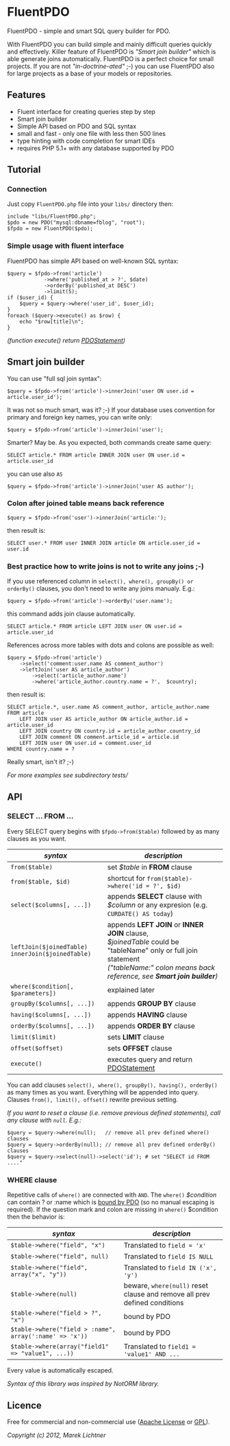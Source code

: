 # FluentPDO

FluentPDO - simple and smart SQL query builder for PDO.

With FluentPDO you can build simple and mainly difficult queries quickly and effectively. Killer feature of FluentPDO is *"Smart join builder"* which is able generate joins automatically. FluentPDO is a perfect choice for small projects. If you are not *"in-doctrine-ated"* ;-) you can use FluentPDO also for large projects as a base of your models or repositories.

## Features

- Fluent interface for creating queries step by step
- Smart join builder
- Simple API based on PDO and SQL syntax
- small and fast - only one file with less then 500 lines
- type hinting with code completion for smart IDEs
- requires PHP 5.1+ with any database supported by PDO

## Tutorial

### Connection

Just copy `FluentPDO.php` file into your `libs/` directory then:

	include "libs/FluentPDO.php";
	$pdo = new PDO("mysql:dbname=fblog", "root");
	$fpdo = new FluentPDO($pdo);
	
### Simple usage with fluent interface

FluentPDO has simple API based on well-known SQL syntax:

	$query = $fpdo->from('article')
				->where('published_at > ?', $date)
				->orderBy('published_at DESC')
				->limit(5);
	if ($user_id) {
		$query = $query->where('user_id', $user_id);
	}
	foreach ($query->execute() as $row) {
		echo "$row[title]\n";
	}

*(function execute() return [PDOStatement](http://www.php.net/manual/en/class.pdostatement.php))*

## Smart join builder

You can use "full sql join syntax":

	$query = $fpdo->from('article')->innerJoin('user ON user.id = article.user_id');

It was not so much smart, was it? ;-) If your database uses convention for primary and foreign key names, you can write only:

	$query = $fpdo->from('article')->innerJoin('user');
		
Smarter? May be. As you expected, both commands create same query:

	SELECT article.* FROM article INNER JOIN user ON user.id = article.user_id
	
you can use also `AS`
	
	$query = $fpdo->from('article')->innerJoin('user AS author');
	
### Colon after joined table means back reference

	$query = $fpdo->from('user')->innerJoin('article:');
	
then result is:
	
	SELECT user.* FROM user INNER JOIN article ON article.user_id = user.id
	
### Best practice how to write joins is not to write any joins ;-)

If you use referenced column in `select(), where(), groupBy() or orderBy()` clauses, you don't need to write any joins manualy. E.g.:

	$query = $fpdo->from('article')->orderBy('user.name');
	
this command adds join clause automatically.

	SELECT article.* FROM article LEFT JOIN user ON user.id = article.user_id

References across more tables with dots and colons are possible as well:

	$query = $fpdo->from('article')
		->select('comment:user.name AS comment_author')
		->leftJoin('user AS article_author')
			->select('article_author.name')
			->where('article_author.country.name = ?',  $country);
		
then result is:

	SELECT article.*, user.name AS comment_author, article_author.name 
	FROM article 
    	LEFT JOIN user AS article_author ON article_author.id = article.user_id
    	LEFT JOIN country ON country.id = article_author.country_id
   		LEFT JOIN comment ON comment.article_id = article.id
    	LEFT JOIN user ON user.id = comment.user_id 
	WHERE country.name = ?


Really smart, isn't it? ;-)

*For more examples see subdirectory tests/*

## API

### SELECT ... FROM ...

Every SELECT query begins with `$fpdo->from($table)` followed by as many clauses as you want.

*syntax*                           | *description*
-----------------------------------|-----------------------------------
`from($table)`                     | set *$table* in **FROM** clause 
`from($table, $id)`                | shortcut for `from($table)->where('id = ?', $id)`
`select($columns[, ...])`          | appends **SELECT** clause with *$column* or any expresion (e.g. `CURDATE() AS today`)
`leftJoin($joinedTable)`<br>`innerJoin($joinedTable)` | appends **LEFT JOIN** or **INNER JOIN** clause,<br>*$joinedTable* could be "tableName" only or full join statement <br>*("tableName:" colon means back reference, see **Smart join builder**)*
`where($condition[, $parameters])` | explained later
`groupBy($columns[, ...])`         | appends **GROUP BY** clause
`having($columns[, ...])`          | appends **HAVING** clause
`orderBy($columns[, ...])`         | appends **ORDER BY** clause
`limit($limit)`	                   | sets **LIMIT** clause
`offset($offset)`	               | sets **OFFSET** clause
`execute()`                        | executes query and return [PDOStatement](http://www.php.net/manual/en/class.pdostatement.php)


You can add clauses `select(), where(), groupBy(), having(), orderBy()`
as many times as you want. Everything will be appended into query. Clauses `from(), limit(), offset()` rewrite previous setting.

*If you want to reset a clause (i.e. remove previous defined statements), call any clause with `null`. E.g.:*

	$query = $query->where(null);   // remove all prev defined where() clauses
	$query = $query->orderBy(null); // remove all prev defined orderBy() clauses
	$query = $query->select(null)->select('id'); # set "SELECT id FROM ...."
	
### WHERE clause

Repetitive calls of `where()` are connected with `AND`. The `where()` *$condition* can contain ? or :name which is [bound by PDO](http://www.php.net/manual/en/pdostatement.execute.php) (so no manual escaping is required). If the question mark and colon are missing in `where()` $condition then the behavior is:

*syntax*                                  | *description*
------------------------------------------|-----------------------------------
`$table->where("field", "x")`             | Translated to `field = 'x'`
`$table->where("field", null)`            | Translated to `field IS NULL`
`$table->where("field", array("x", "y"))` | Translated to `field IN ('x', 'y')`
`$table->where(null)`                     | beware, `where(null)` reset clause and remove all prev defined conditions
`$table->where("field > ?", "x")`                       | bound by PDO
`$table->where("field > :name", array(':name' => 'x'))` | bound by PDO
`$table->where(array("field1" => "value1", ...))`       | Translated to `field1 = 'value1' AND ...`

Every value is automatically escaped.

*Syntax of this library was inspired by NotORM library.*

## Licence

Free for commercial and non-commercial use ([Apache License](http://www.apache.org/licenses/LICENSE-2.0.html) or [GPL](http://www.gnu.org/licenses/gpl-2.0.html)).

*Copyright (c) 2012, Marek Lichtner*

